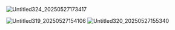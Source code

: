 ![Untitled324_20250527173417](https://github.com/user-attachments/assets/5e331b28-05a8-4308-bc44-6b007aa41e1f)

![Untitled319_20250527154106](https://github.com/user-attachments/assets/31f388b5-3ffc-469f-81d4-a0dc0c01a582)
![Untitled320_20250527155340](https://github.com/user-attachments/assets/95faceec-c248-4952-bfe4-69ecd75f8dfa)
